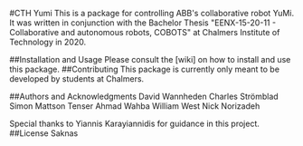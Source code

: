 #CTH Yumi
This is a package for controlling ABB's collaborative robot YuMi. It was written in conjunction with the Bachelor Thesis "EENX-15-20-11 - Collaborative and autonomous robots, COBOTS" at Chalmers Institute of Technology in 2020. 

##Installation and Usage
Please consult the [wiki] on how to install and use this package.
##Contributing
This package is currently only meant to be developed by students at Chalmers.

##Authors and Acknowledgments
David Wannheden
Charles Strömblad
Simon Mattson Tenser
Ahmad Wahba
William West
Nick Norizadeh

Special thanks to Yiannis Karayiannidis for guidance in this project.
##License
Saknas
